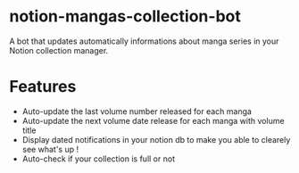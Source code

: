 # notion-mangas-collection-bot
A bot that updates automatically informations about manga series in your Notion collection manager.

# Features

- Auto-update the last volume number released for each manga
- Auto-update the next volume date release for each manga with volume title
- Display dated notifications in your notion db to make you able to clearely see what's up !
- Auto-check if your collection is full or not